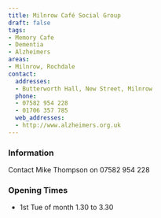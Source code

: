 ```yaml
---
title: Milnrow Café Social Group
draft: false
tags:
- Memory Cafe
- Dementia
- Alzheimers
areas:
- Milnrow, Rochdale
contact:
  addresses:
  - Butterworth Hall, New Street, Milnrow
  phone:
  - 07582 954 228
  - 01706 357 785
  web_addresses:
  - http://www.alzheimers.org.uk
---
```


### Information
Contact Mike Thompson on 07582 954 228

### Opening Times
* 1st Tue of month 1.30 to 3.30

